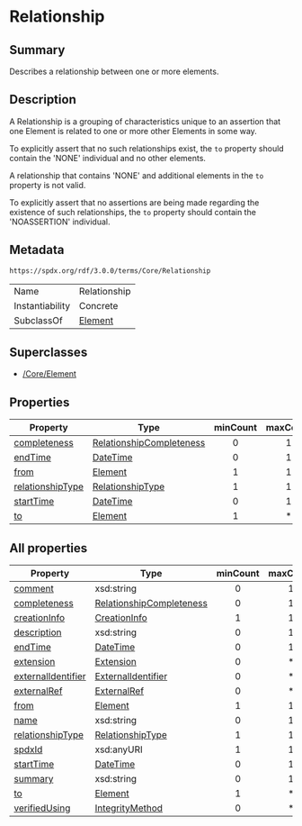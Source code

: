 <!-- Automatically generated by spec-parser v2.3.0 on 2024-07-09T17:43:37.025898+00:00 -->
<!-- SPDX-License-Identifier: Community-Spec-1.0 -->

# Relationship

## Summary

Describes a relationship between one or more elements.


## Description

A Relationship is a grouping of characteristics unique to an assertion
that one Element is related to one or more other Elements in some way.

To explicitly assert that no such relationships exist, the `to` property
should contain the 'NONE' individual and no other elements.

A relationship that contains 'NONE' and additional elements in the `to`
property is not valid.

To explicitly assert that no assertions are being made regarding the
existence of such relationships, the `to` property should contain the
'NOASSERTION' individual.


## Metadata

`https://spdx.org/rdf/3.0.0/terms/Core/Relationship`


| | |
|---|---|
| Name | Relationship |
| Instantiability | Concrete |
| SubclassOf | [Element](../Classes/Element.md) |


## Superclasses

* [/Core/Element](../../Core/Classes/Element.md)




## Properties

| Property | Type | minCount | maxCount |
|---|---|:---:|:---:|
| [completeness](../Properties/completeness.md) | [RelationshipCompleteness](../Vocabularies/RelationshipCompleteness.md) | 0 | 1 |
| [endTime](../Properties/endTime.md) | [DateTime](../Datatypes/DateTime.md) | 0 | 1 |
| [from](../Properties/from.md) | [Element](../Classes/Element.md) | 1 | 1 |
| [relationshipType](../Properties/relationshipType.md) | [RelationshipType](../Vocabularies/RelationshipType.md) | 1 | 1 |
| [startTime](../Properties/startTime.md) | [DateTime](../Datatypes/DateTime.md) | 0 | 1 |
| [to](../Properties/to.md) | [Element](../Classes/Element.md) | 1 | * |



## All properties

| Property | Type | minCount | maxCount |
|---|---|:---:|:---:|
| [comment](../../Core/Properties/comment.md) | xsd:string | 0 | 1 |
| [completeness](../../Core/Properties/completeness.md) | [RelationshipCompleteness](../../Core/Vocabularies/RelationshipCompleteness.md) | 0 | 1 |
| [creationInfo](../../Core/Properties/creationInfo.md) | [CreationInfo](../../Core/Classes/CreationInfo.md) | 1 | 1 |
| [description](../../Core/Properties/description.md) | xsd:string | 0 | 1 |
| [endTime](../../Core/Properties/endTime.md) | [DateTime](../../Core/Datatypes/DateTime.md) | 0 | 1 |
| [extension](../../Core/Properties/extension.md) | [Extension](../../Extension/Classes/Extension.md) | 0 | * |
| [externalIdentifier](../../Core/Properties/externalIdentifier.md) | [ExternalIdentifier](../../Core/Classes/ExternalIdentifier.md) | 0 | * |
| [externalRef](../../Core/Properties/externalRef.md) | [ExternalRef](../../Core/Classes/ExternalRef.md) | 0 | * |
| [from](../../Core/Properties/from.md) | [Element](../../Core/Classes/Element.md) | 1 | 1 |
| [name](../../Core/Properties/name.md) | xsd:string | 0 | 1 |
| [relationshipType](../../Core/Properties/relationshipType.md) | [RelationshipType](../../Core/Vocabularies/RelationshipType.md) | 1 | 1 |
| [spdxId](../../Core/Properties/spdxId.md) | xsd:anyURI | 1 | 1 |
| [startTime](../../Core/Properties/startTime.md) | [DateTime](../../Core/Datatypes/DateTime.md) | 0 | 1 |
| [summary](../../Core/Properties/summary.md) | xsd:string | 0 | 1 |
| [to](../../Core/Properties/to.md) | [Element](../../Core/Classes/Element.md) | 1 | * |
| [verifiedUsing](../../Core/Properties/verifiedUsing.md) | [IntegrityMethod](../../Core/Classes/IntegrityMethod.md) | 0 | * |



